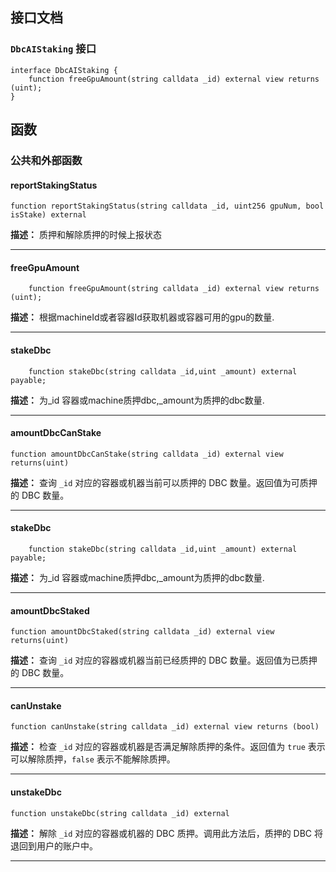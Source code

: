 ## 接口文档

### `DbcAIStaking` 接口

```solidity
interface DbcAIStaking {
    function freeGpuAmount(string calldata _id) external view returns (uint);
}
```

## 函数

### 公共和外部函数


#### reportStakingStatus

```solidity
function reportStakingStatus(string calldata _id, uint256 gpuNum, bool isStake) external
```

**描述：** 质押和解除质押的时候上报状态

---

#### freeGpuAmount

```solidity
    function freeGpuAmount(string calldata _id) external view returns (uint);

```

**描述：** 根据machineId或者容器Id获取机器或容器可用的gpu的数量.

---

#### stakeDbc

```solidity
    function stakeDbc(string calldata _id,uint _amount) external payable;
```

**描述：** 为_id 容器或machine质押dbc,_amount为质押的dbc数量.

---

#### amountDbcCanStake

```solidity
function amountDbcCanStake(string calldata _id) external view returns(uint)
```

**描述：** 查询 `_id` 对应的容器或机器当前可以质押的 DBC 数量。返回值为可质押的 DBC 数量。

---

#### stakeDbc

```solidity
    function stakeDbc(string calldata _id,uint _amount) external payable;
```

**描述：** 为_id 容器或machine质押dbc,_amount为质押的dbc数量.

---

#### amountDbcStaked

```solidity
function amountDbcStaked(string calldata _id) external view returns(uint)
```

**描述：** 查询 `_id` 对应的容器或机器当前已经质押的 DBC 数量。返回值为已质押的 DBC 数量。

---

#### canUnstake

```solidity
function canUnstake(string calldata _id) external view returns (bool)
```

**描述：** 检查 `_id` 对应的容器或机器是否满足解除质押的条件。返回值为 `true` 表示可以解除质押，`false` 表示不能解除质押。

---

#### unstakeDbc

```solidity
function unstakeDbc(string calldata _id) external
```

**描述：** 解除 `_id` 对应的容器或机器的 DBC 质押。调用此方法后，质押的 DBC 将退回到用户的账户中。

---
